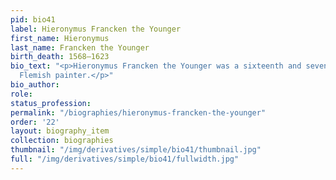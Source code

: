 ```yaml
---
pid: bio41
label: Hieronymus Francken the Younger
first_name: Hieronymus
last_name: Francken the Younger
birth_death: 1568–1623
bio_text: "<p>Hieronymus Francken the Younger was a sixteenth and seventeenth-century
  Flemish painter.</p>"
bio_author:
role:
status_profession:
permalink: "/biographies/hieronymus-francken-the-younger"
order: '22'
layout: biography_item
collection: biographies
thumbnail: "/img/derivatives/simple/bio41/thumbnail.jpg"
full: "/img/derivatives/simple/bio41/fullwidth.jpg"
---
```

